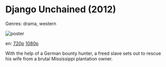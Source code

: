 # Django Unchained (2012)

Genres: drama, western

![poster](http://image.tmdb.org/t/p/w500/5WJnxuw41sddupf8cwOxYftuvJG.jpg)

en:
  [720p](magnet:?xt=urn:btih:C808185A43F255625E639F65E3E57DEDD5353BD1&tr=udp://glotorrents.pw:6969/announce&tr=udp://tracker.opentrackr.org:1337/announce&tr=udp://torrent.gresille.org:80/announce&tr=udp://tracker.openbittorrent.com:80&tr=udp://tracker.coppersurfer.tk:6969&tr=udp://tracker.leechers-paradise.org:6969&tr=udp://p4p.arenabg.ch:1337&tr=udp://tracker.internetwarriors.net:1337)
  [1080p](magnet:?xt=urn:btih:5A33FE6305951A420CA30A6A5FF2E48C6FB4C7F1&tr=udp://glotorrents.pw:6969/announce&tr=udp://tracker.opentrackr.org:1337/announce&tr=udp://torrent.gresille.org:80/announce&tr=udp://tracker.openbittorrent.com:80&tr=udp://tracker.coppersurfer.tk:6969&tr=udp://tracker.leechers-paradise.org:6969&tr=udp://p4p.arenabg.ch:1337&tr=udp://tracker.internetwarriors.net:1337)
  


With the help of a German bounty hunter, a freed slave sets out to rescue his wife from a brutal Mississippi plantation owner.